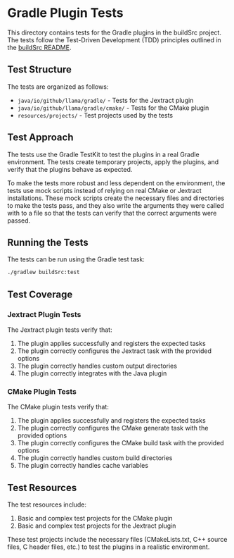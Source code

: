 # Gradle Plugin Tests

This directory contains tests for the Gradle plugins in the buildSrc project. The tests follow the Test-Driven Development (TDD) principles outlined in the [buildSrc README](../../README.md).

## Test Structure

The tests are organized as follows:

- `java/io/github/llama/gradle/` - Tests for the Jextract plugin
- `java/io/github/llama/gradle/cmake/` - Tests for the CMake plugin
- `resources/projects/` - Test projects used by the tests

## Test Approach

The tests use the Gradle TestKit to test the plugins in a real Gradle environment. The tests create temporary projects, apply the plugins, and verify that the plugins behave as expected.

To make the tests more robust and less dependent on the environment, the tests use mock scripts instead of relying on real CMake or Jextract installations. These mock scripts create the necessary files and directories to make the tests pass, and they also write the arguments they were called with to a file so that the tests can verify that the correct arguments were passed.

## Running the Tests

The tests can be run using the Gradle test task:

```bash
./gradlew buildSrc:test
```

## Test Coverage

### Jextract Plugin Tests

The Jextract plugin tests verify that:

1. The plugin applies successfully and registers the expected tasks
2. The plugin correctly configures the Jextract task with the provided options
3. The plugin correctly handles custom output directories
4. The plugin correctly integrates with the Java plugin

### CMake Plugin Tests

The CMake plugin tests verify that:

1. The plugin applies successfully and registers the expected tasks
2. The plugin correctly configures the CMake generate task with the provided options
3. The plugin correctly configures the CMake build task with the provided options
4. The plugin correctly handles custom build directories
5. The plugin correctly handles cache variables

## Test Resources

The test resources include:

1. Basic and complex test projects for the CMake plugin
2. Basic and complex test projects for the Jextract plugin

These test projects include the necessary files (CMakeLists.txt, C++ source files, C header files, etc.) to test the plugins in a realistic environment.
